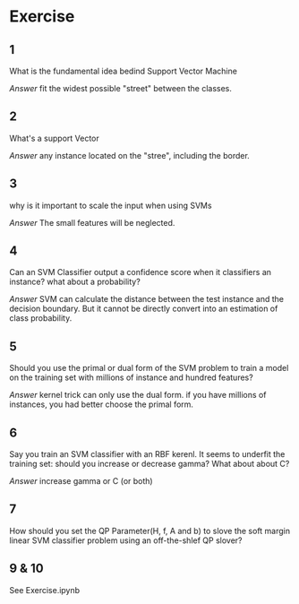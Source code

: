 # Exercise

## 1 
What is the fundamental idea bedind Support Vector Machine

*Answer*
fit the widest possible "street" between the classes.

## 2 
What's a support Vector

*Answer*
any instance located on the "stree", including the border.

## 3 
why is it important to scale the input when using SVMs

*Answer*
The small features will be neglected.

## 4 
Can an SVM Classifier output a confidence score when it classifiers an instance? what about a probability?

*Answer*
SVM can calculate the distance between the test instance and the decision boundary. But it cannot be directly
convert into an estimation of class probability.

## 5 
Should you use the primal or dual form of the SVM problem to train a model on the training
set with millions of instance and hundred features?

*Answer*
kernel trick can only use the dual form. if you have millions of instances, you had better choose
the primal form.

## 6
Say you train an SVM classifier with an RBF kerenl. It seems to underfit the training set: should you 
increase or decrease gamma? What about about C?

*Answer*
increase gamma or C (or both)

## 7
How should you set the QP Parameter(H, f, A and b) to slove the soft margin linear SVM classifier problem using an off-the-shlef QP slover?


## 9 & 10
See Exercise.ipynb